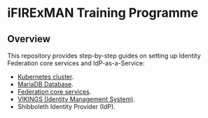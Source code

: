 # iFIRExMAN Training Programme

## Overview
This repository provides step-by-step guides on setting up Identity Federation core services and IdP-as-a-Service:
- [Kubernetes cluster](guides/rke.md).
- [MariaDB Database](guides/mariadb.md).
- [Federation core services](guides/federationcore.md).
- [VIKINGS (Identity Management System)](guides/vikings.md).
- Shibboleth Identity Provider (IdP).